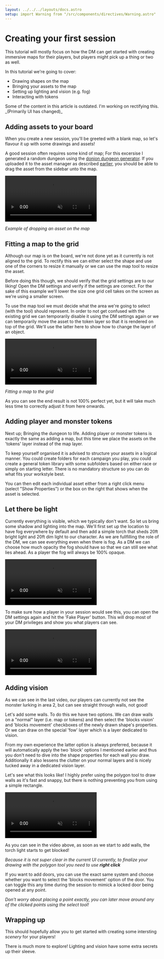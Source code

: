 ```yaml
---
layout: ../../../layouts/docs.astro
setup: import Warning from "/src/components/directives/Warning.astro"
---
```


# Creating your first session

This tutorial will mostly focus on how the DM can get started with creating immersive maps for their players, but players might pick up a thing or two as well.

In this tutorial we're going to cover:

-   Drawing shapes on the map
-   Bringing your assets to the map
-   Setting up lighting and vision (e.g. fog)
-   Interacting with tokens

<Warning title="Out-of-date">
Some of the content in this article is outdated. I'm working on rectifying this.
_(Primarily UI has changed)_
</Warning>

## Adding assets to your board

When you create a new session, you'll be greeted with a blank map, so let's flavour it up with some drawings and assets!

A good session often requires some kind of map; For this excersise I generated a random dungeon using the [donjon dungeon generator](http://donjon.bin.sh/d20/dungeon/index.cgi).
If you uploaded it to the asset manager as described [earlier](/tutorial/out-of-game/asset-manager/), you should be able to drag the asset from the sidebar unto the map.

<video autoplay loop muted style="max-width: 625px;">
   <source src="/learn/first-session/asset-on-map.webm" type="video/webm">
   <source src="/learn/first-session/asset-on-map.mp4" type="video/mp4">
</video>

_Example of dropping an asset on the map_

## Fitting a map to the grid

Although our map is on the board, we're not done yet as it currently is not aligned to the grid. To rectify this we can either select the shape and use one of the corners to resize it manually or we can use the map tool to resize the asset.

Before doing this though, we should verify that the grid settings are to our liking! Open the DM settings and verify if the settings are correct. For the sake of this example we'll lower the size one grid cell takes on the screen as we're using a smaller screen.

To use the map tool we must decide what the area we're going to select (with the tool) should represent. In order to not get confused with the existing grid we can temporarily disable it using the DM settings again or we can temporarily move the asset to the token layer so that it is rendered on top of the grid. We'll use the latter here to show how to change the layer of an object.

<video autoplay loop muted style="max-width: 625px;">
   <source src="/learn/first-session/fit-map.webm" type="video/webm">
   <source src="/learn/first-session/fit-map.mp4" type="video/mp4">
</video>

_Fitting a map to the grid_

As you can see the end result is not 100% perfect yet, but it will take much less time to correctly adjust it from here onwards.

## Adding player and monster tokens

Next up; Bringing the dungeon to life. Adding player or monster tokens is exactly the same as adding a map, but this time we place the assets on the 'tokens' layer instead of the map layer.

To keep yourself organised it is advised to structure your assets in a logical manner. You could create folders for each campaign you play, you could create a general token library with some subfolders based on either race or simply on starting letter. There is no mandatory structure so you can do what fits your workstyle best.

You can then edit each individual asset either from a right click menu (select "Show Properties") or the box on the right that shows when the asset is selected.

## Let there be light

Currently everything is visible, which we typically don't want. So let us bring some shadow and lighting into the map. We'll first set up the location to have fog everywhere by default and then add a simple torch that sheds 20ft bright light and 20ft dim light to our character. As we are fullfilling the role of the DM, we can see everything even when there is fog. As a DM we can choose how much opacity the fog should have so that we can still see what lies ahead. As a player the fog will always be 100% opaque.

<video autoplay loop muted style="max-width: 625px;">
   <source src="/learn/first-session/light.webm" type="video/webm">
   <source src="/learn/first-session/light.mp4" type="video/mp4">
</video>

To make sure how a player in your session would see this, you can open the DM settings again and hit the 'Fake Player' button. This will drop most of your DM privileges and show you what players can see.

<video autoplay loop muted style="max-width: 625px;">
   <source src="/learn/first-session/player-view.webm" type="video/webm">
   <source src="/learn/first-session/player-view.mp4" type="video/mp4">
</video>

## Adding vision

As we can see in the last video, our players can currently not see the monster lurking in area 2, but can see straight through walls, not good!

Let's add some walls. To do this we have two options. We can draw walls on a "normal" layer (i.e. map or tokens) and then select the 'blocks vision' and 'blocks movement' checkboxes of the newly drawn shape's properties. Or we can draw on the special 'fow' layer which is a layer dedicated to vision.

From my own experience the latter option is always preferred, because it will automatically apply the two 'block' options I mentioned earlier and thus you don't need to dive into the shape properties for each wall you draw. Additionally it also lessens the clutter on your normal layers and is nicely tucked away in a dedicated vision layer.

Let's see what this looks like! I highly prefer using the polygon tool to draw walls as it's fast and snappy, but there is nothing preventing you from using a simple rectangle.

<video autoplay loop muted style="max-width: 625px;">
   <source src="/learn/first-session/vision.webm" type="video/webm">
   <source src="/learn/first-session/vision.mp4" type="video/mp4">
</video>

As you can see in the video above, as soon as we start to add walls, the torch light starts to get blocked!

_Because it is not super clear in the current UI currently, to finalize your drawing with the polygon tool you need to use **right click**_

If you want to add doors, you can use the exact same system and choose whether you want to select the 'blocks movement' option of the door. You can toggle this any time during the session to mimick a locked door being opened at any point.

_Don't worry about placing a point exactly, you can later move around any of the clicked points using the select tool!_

## Wrapping up

This should hopefully allow you to get started with creating some intersting _scenery_ for your players!

There is much more to explore! Lighting and vision have some extra secrets up their sleeve.
